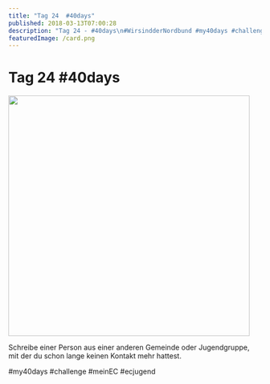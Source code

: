 ```yaml
---
title: "Tag 24  #40days"
published: 2018-03-13T07:00:28
description: "Tag 24 - #40days\n#WirsindderNordbund #my40days #challenge #meinEC #ecjugend"
featuredImage: /card.png
---
```


# Tag 24  #40days

<p><img src="/old/40DAYS_03-13_WITH-tag-24-480x480.jpg" alt width="480" height="480"></p><p>Schreibe einer Person aus einer anderen Gemeinde oder Jugendgruppe, mit der du schon lange keinen Kontakt mehr hattest.</p><p>#my40days #challenge #meinEC #ecjugend</p>